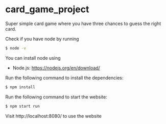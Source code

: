 # card_game_project

Super simple card game where you have three chances to guess the right card.

Check if you have node by running
```bash
$ node -v
```

You can install node using
 - Node.js: https://nodejs.org/en/download/

Run the following command to install the dependencies:
```bash
$ npm install
```

Run the following command to start the website:
```bash
$ npm start run
```

Visit http://localhost:8080/ to use the website